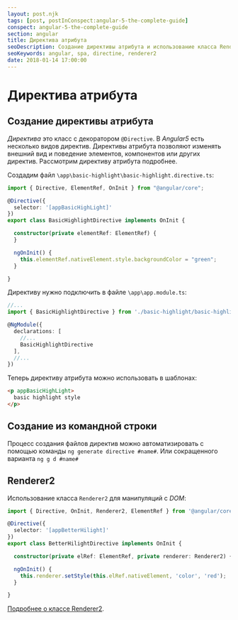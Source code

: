 ```yaml
---
layout: post.njk
tags: [post, postInConspect:angular-5-the-complete-guide]
conspect: angular-5-the-complete-guide
section: angular
title: Директива атрибута
seoDescription: Создание директивы атрибута и использование класса Renderer2 в Angular5.
seoKeywords: angular, spa, directine, renderer2
date: 2018-01-14 17:00:00
---
```

# Директива атрибута

## Создание директивы атрибута

*Директива* это класс с декоратором `@Directive`. В *Angular5* есть несколько видов директив. Директивы атрибута позволяют изменять внешний вид и поведение элементов, компонентов или других директив. Рассмотрим директиву атрибута подробнее.

Создадим файл `\app\basic-highlight\basic-highlight.directive.ts`:

```typescript
import { Directive, ElementRef, OnInit } from "@angular/core";

@Directive({
  selector: '[appBasicHighLight]'
})
export class BasicHighlightDirective implements OnInit {

  constructor(private elementRef: ElementRef) {
  }

  ngOnInit() {
    this.elementRef.nativeElement.style.backgroundColor = "green";
  }

}
```

Директиву нужно подключить в файле `\app\app.module.ts`:

```typescript
//...
import { BasicHighlightDirective } from './basic-highlight/basic-highlight.directive';

@NgModule({
  declarations: [
    //...
    BasicHighlightDirective
  ],
  //...
})
```

Теперь директиву атрибута можно использовать в шаблонах:

```html
<p appBasicHighLight>
  basic highlight style
</p>
```

## Создание из командной строки

Процесс создания файлов директив можно автоматизировать с помощью команды `ng generate directive #name#`. Или сокращенного варианта `ng g d #name#`

## Renderer2

Использование класса `Renderer2` для манипуляций с *DOM*:

```typescript
import { Directive, OnInit, Renderer2, ElementRef } from '@angular/core';

@Directive({
  selector: '[appBetterHilight]'
})
export class BetterHilightDirective implements OnInit {

  constructor(private elRef: ElementRef, private renderer: Renderer2) { }

  ngOnInit() {
    this.renderer.setStyle(this.elRef.nativeElement, 'color', 'red');
  }

}
```

[Подробнее о классе Renderer2](https://angular.io/api/core/Renderer2).